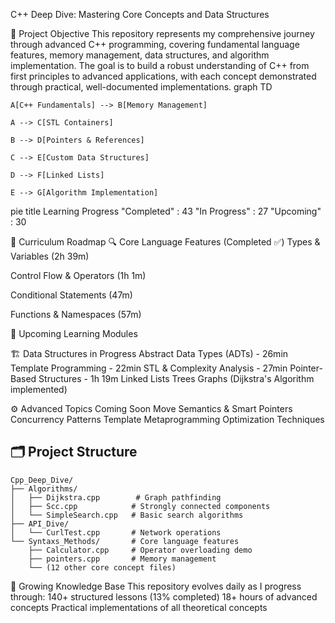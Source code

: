 C++ Deep Dive: Mastering Core Concepts and Data Structures 

📖 Project Objective
This repository represents my comprehensive journey through advanced C++ programming, covering fundamental language features, memory management, data structures, and algorithm implementation. The goal is to build a robust understanding of C++ from first principles to advanced applications, with each concept demonstrated through practical, well-documented implementations.
graph TD

    A[C++ Fundamentals] --> B[Memory Management]
    
    A --> C[STL Containers]
    
    B --> D[Pointers & References]
    
    C --> E[Custom Data Structures]
    
    D --> F[Linked Lists]
    
    E --> G[Algorithm Implementation]

pie
    title Learning Progress
    "Completed" : 43
    "In Progress" : 27
    "Upcoming" : 30

🧠 Curriculum Roadmap
🔍 Core Language Features (Completed ✅)
Types & Variables (2h 39m)

Control Flow & Operators (1h 1m)

Conditional Statements (47m)

Functions & Namespaces (57m)

🧩 Upcoming Learning Modules
    

🏗️ Data Structures in Progress
Abstract Data Types (ADTs) - 26min
Template Programming - 22min
STL & Complexity Analysis - 27min
Pointer-Based Structures - 1h 19m
Linked Lists
Trees
Graphs (Dijkstra's Algorithm implemented)

⚙️ Advanced Topics Coming Soon
Move Semantics & Smart Pointers
Concurrency Patterns
Template Metaprogramming
Optimization Techniques

## 🗂️ Project Structure
```
Cpp_Deep_Dive/
├── Algorithms/
│   ├── Dijkstra.cpp        # Graph pathfinding
│   ├── Scc.cpp            # Strongly connected components
│   └── SimpleSearch.cpp   # Basic search algorithms
├── API_Dive/
│   └── CurlTest.cpp       # Network operations
└── Syntaxs_Methods/       # Core language features
    ├── Calculator.cpp     # Operator overloading demo
    ├── pointers.cpp       # Memory management
    └── (12 other core concept files)
```

🌱 Growing Knowledge Base
This repository evolves daily as I progress through:
140+ structured lessons (13% completed)
18+ hours of advanced concepts
Practical implementations of all theoretical concepts

